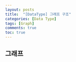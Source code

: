 ```yaml
---
layout: posts
title:  "[DataType] 그래프 구조"
categories: [Data Type]
tags: [Graph]
comments: true
toc: true
---
```


## 그래프
